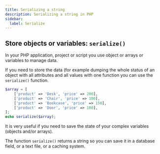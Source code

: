 ```yaml
---
title: Serializing a string
description: Serializing a string in PHP
sidebar:
  label: Serialize
---
```

## Store objects or variables: `serialize()`
In your PHP application, project or script you use object or arrays or variables to manage data.

If you need to store the data (for example dumping the whole status of an object with all attributes and all values with one function you can use the `serialize()` function.

```php
$array = [
    ['product' => 'Desk', 'price' => 200],
    ['product' => 'Chair', 'price' => 100],
    ['product' => 'Bookcase', 'price' => 150],
    ['product' => 'Door', 'price' => 100],
];
echo serialize($array);
```

It is very useful if you need to save the state of your complex variables (objects and/or arrays).

The function `serialize()` returns a string so you can save it in a database field, or a text file, or a caching system.
